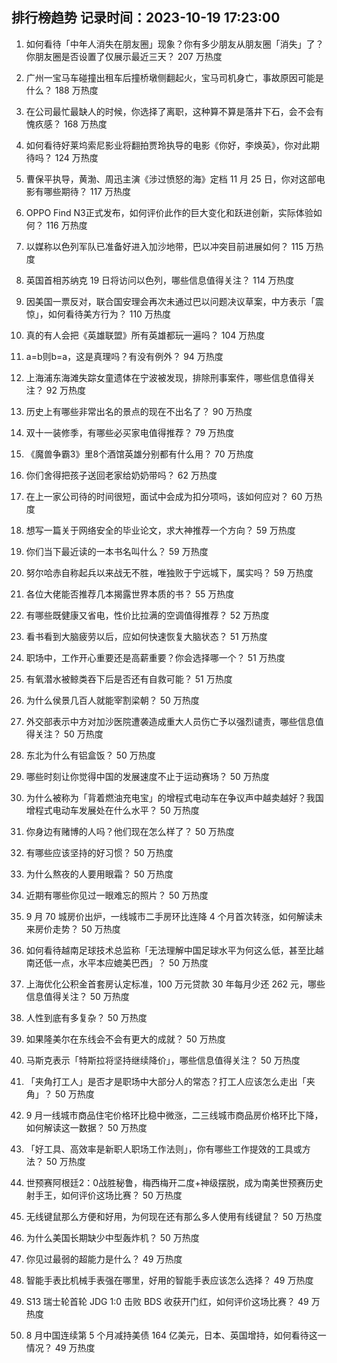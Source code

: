 
## 排行榜趋势 记录时间：2023-10-19 17:23:00
  
  1. 如何看待「中年人消失在朋友圈」现象？你有多少朋友从朋友圈「消失」了？你朋友圈是否设置了仅展示最近三天？ 207 万热度
    
  2. 广州一宝马车碰撞出租车后撞桥墩侧翻起火，宝马司机身亡，事故原因可能是什么？ 188 万热度
    
  3. 在公司最忙最缺人的时候，你选择了离职，这种算不算是落井下石，会不会有愧疚感？ 168 万热度
    
  4. 如何看待好莱坞索尼影业将翻拍贾玲执导的电影《你好，李焕英》，你对此期待吗？ 124 万热度
    
  5. 曹保平执导，黄渤、周迅主演《涉过愤怒的海》定档 11 月 25 日，你对这部电影有哪些期待？ 117 万热度
    
  6. OPPO Find N3正式发布，如何评价此作的巨大变化和跃进创新，实际体验如何？ 116 万热度
    
  7. 以媒称以色列军队已准备好进入加沙地带，巴以冲突目前进展如何？ 115 万热度
    
  8. 英国首相苏纳克 19 日将访问以色列，哪些信息值得关注？ 114 万热度
    
  9. 因美国一票反对，联合国安理会再次未通过巴以问题决议草案，中方表示「震惊」，如何看待美方行为？ 110 万热度
    
  10. 真的有人会把《英雄联盟》所有英雄都玩一遍吗？ 104 万热度
    
  11. a=b则b=a，这是真理吗？有没有例外？ 94 万热度
    
  12. 上海浦东海滩失踪女童遗体在宁波被发现，排除刑事案件，哪些信息值得关注？ 92 万热度
    
  13. 历史上有哪些非常出名的景点的现在不出名了？ 90 万热度
    
  14. 双十一装修季，有哪些必买家电值得推荐？ 79 万热度
    
  15. 《魔兽争霸3》里8个酒馆英雄分别都有什么用？ 70 万热度
    
  16. 你们舍得把孩子送回老家给奶奶带吗？ 62 万热度
    
  17. 在上一家公司待的时间很短，面试中会成为扣分项吗，该如何应对？ 60 万热度
    
  18. 想写一篇关于网络安全的毕业论文，求大神推荐一个方向？ 59 万热度
    
  19. 你们当下最近读的一本书名叫什么？ 59 万热度
    
  20. 努尔哈赤自称起兵以来战无不胜，唯独败于宁远城下，属实吗？ 59 万热度
    
  21. 各位大佬能否推荐几本揭露世界本质的书？ 55 万热度
    
  22. 有哪些既健康又省电，性价比拉满的空调值得推荐？ 52 万热度
    
  23. 看书看到大脑疲劳以后，应如何快速恢复大脑状态？ 51 万热度
    
  24. 职场中，工作开心重要还是高薪重要？你会选择哪一个？ 51 万热度
    
  25. 有氧潜水被鲸类吞下后是否还有自救可能？ 51 万热度
    
  26. 为什么侯景几百人就能宰割梁朝？ 50 万热度
    
  27. 外交部表示中方对加沙医院遭袭造成重大人员伤亡予以强烈谴责，哪些信息值得关注？ 50 万热度
    
  28. 东北为什么有铝盒饭？ 50 万热度
    
  29. 哪些时刻让你觉得中国的发展速度不止于运动赛场？ 50 万热度
    
  30. 为什么被称为「背着燃油充电宝」的增程式电动车在争议声中越卖越好？我国增程式电动车发展处在什么水平？ 50 万热度
    
  31. 你身边有赌博的人吗？他们现在怎么样了？ 50 万热度
    
  32. 有哪些应该坚持的好习惯？ 50 万热度
    
  33. 为什么熬夜的人要用眼霜？ 50 万热度
    
  34. 近期有哪些你见过一眼难忘的照片？ 50 万热度
    
  35. 9 月 70 城房价出炉，一线城市二手房环比连降 4 个月首次转涨，如何解读未来房价走势？ 50 万热度
    
  36. 如何看待越南足球技术总监称「无法理解中国足球水平为何这么低，甚至比越南还低一点，水平本应媲美巴西」？ 50 万热度
    
  37. 上海优化公积金首套房认定标准，100 万元贷款 30 年每月少还 262 元，哪些信息值得关注？ 50 万热度
    
  38. 人性到底有多复杂？ 50 万热度
    
  39. 如果隆美尔在东线会不会有更大的成就？ 50 万热度
    
  40. 马斯克表示「特斯拉将坚持继续降价」，哪些信息值得关注？ 50 万热度
    
  41. 「夹角打工人」是否才是职场中大部分人的常态？打工人应该怎么走出「夹角」？ 50 万热度
    
  42. 9 月一线城市商品住宅价格环比稳中微涨，二三线城市商品房价格环比下降，如何解读这一数据？ 50 万热度
    
  43. 「好工具、高效率是新职人职场工作法则」，你有哪些工作提效的工具或方法？ 50 万热度
    
  44. 世预赛阿根廷2：0战胜秘鲁，梅西梅开二度+神级摆脱，成为南美世预赛历史射手王，如何评价这场比赛？ 50 万热度
    
  45. 无线键鼠那么方便和好用，为何现在还有那么多人使用有线键鼠？ 50 万热度
    
  46. 为什么美国长期缺少中型轰炸机？ 50 万热度
    
  47. 你见过最弱的超能力是什么？ 49 万热度
    
  48. 智能手表比机械手表强在哪里，好用的智能手表应该怎么选择？ 49 万热度
    
  49. S13 瑞士轮首轮 JDG 1:0 击败 BDS 收获开门红，如何评价这场比赛？ 49 万热度
    
  50. 8 月中国连续第 5 个月减持美债 164 亿美元，日本、英国增持，如何看待这一情况？ 49 万热度
    